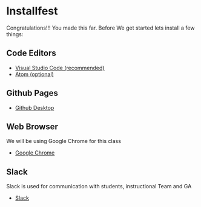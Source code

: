 # Installfest

Congratulations!!! You made this far. 
Before We get started lets install a few things:

## Code Editors
- [Visual Studio Code (recommended)](https://code.visualstudio.com/download)
- [Atom (optional)](https://atom.io)

## Github Pages
- [Github Desktop](https://desktop.github.com)

## Web Browser
We will be using Google Chrome for this class
- [Google Chrome](https://www.google.com/chrome/)


## Slack
Slack is used for communication with students, instructional Team and GA
- [Slack](https://slack.com/intl/en-gb/downloads/mac?geocode=en-gb)
